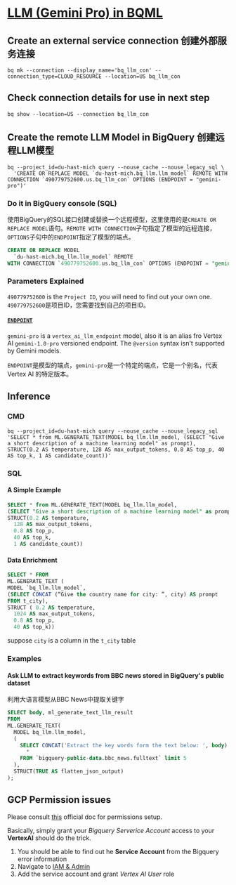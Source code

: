 # [LLM (Gemini Pro) in BQML](https://cloud.google.com/bigquery/docs/generate-text)

## Create an external service connection 创建外部服务连接

```shell
bq mk --connection --display_name='bq_llm_con' --connection_type=CLOUD_RESOURCE --location=US bq_llm_con
```

## Check connection details for use in next step

```shell
bq show --location=US --connection bq_llm_con
```

## Create the remote LLM Model in BigQuery 创建远程LLM模型

```shell
bq --project_id=du-hast-mich query --nouse_cache --nouse_legacy_sql \
  'CREATE OR REPLACE MODEL `du-hast-mich.bq_llm.llm_model` REMOTE WITH CONNECTION `490779752600.us.bq_llm_con` OPTIONS (ENDPOINT = "gemini-pro")'
```

### Do it in BigQuery console (SQL)

使用BigQuery的SQL接口创建或替换一个远程模型，这里使用的是`CREATE OR REPLACE MODEL`语句。`REMOTE WITH CONNECTION`子句指定了模型的远程连接，`OPTIONS`子句中的`ENDPOINT`指定了模型的端点。

```sql
CREATE OR REPLACE MODEL
  `du-hast-mich.bq_llm.llm_model` REMOTE
WITH CONNECTION `490779752600.us.bq_llm_con` OPTIONS (ENDPOINT = "gemini-pro")
```

### Parameters Explained

`490779752600` is the `Project ID`, you will need to find out your own one. `490779752600`是项目ID，您需要找到自己的项目ID。

#### [`ENDPOINT`](https://cloud.google.com/bigquery/docs/reference/standard-sql/bigqueryml-syntax-create-remote-model#gemini-api-text-models)

`gemini-pro` is a `vertex_ai_llm_endpoint` model, also it is an alias fro Vertex AI `gemimi-1.0-pro` versioned endpoint. The `@version` syntax isn't supported by Gemini models.

`ENDPOINT`是模型的端点，`gemini-pro`是一个特定的端点，它是一个别名，代表 Vertex AI 的特定版本。

## Inference

### CMD

```shell
bq --project_id=du-hast-mich query --nouse_cache --nouse_legacy_sql 'SELECT * from ML.GENERATE_TEXT(MODEL bq_llm.llm_model, (SELECT "Give a short description of a machine learning model" as prompt), STRUCT(0.2 AS temperature, 128 AS max_output_tokens, 0.8 AS top_p, 40 AS top_k, 1 AS candidate_count))'
```

### SQL

#### A Simple Example

```sql
SELECT * from ML.GENERATE_TEXT(MODEL bq_llm.llm_model, 
(SELECT "Give a short description of a machine learning model" as prompt), 
STRUCT(0.2 AS temperature, 
  128 AS max_output_tokens, 
  0.8 AS top_p, 
  40 AS top_k, 
  1 AS candidate_count))
```

#### Data Enrichment

```sql
SELECT * FROM
ML.GENERATE_TEXT (
MODEL `bq_llm.llm_model`,
(SELECT CONCAT (“Give the country name for city: ”, city) AS prompt
FROM t_city),
STRUCT ( 0.2 AS temperature,
  1024 AS max_output_tokens,
  0.8 AS top_p,
  40 AS top_k))
```

suppose `city` is a column in the `t_city` table

### Examples 

#### Ask LLM to extract keywords from BBC news stored in BigQuery's public dataset

利用大语言模型从BBC News中提取关键字

```sql
SELECT body, ml_generate_text_llm_result 
FROM
ML.GENERATE_TEXT(
  MODEL bq_llm.llm_model, 
  (
    SELECT CONCAT('Extract the key words form the text below: ', body) as prompt,
      *
    FROM `bigquery-public-data.bbc_news.fulltext` limit 5
  ),
  STRUCT(TRUE AS flatten_json_output)
);
```

## GCP Permission issues

Please consult [this](https://cloud.google.com/bigquery/docs/generate-text-tutorial#grant-permissions) official doc for permissions setup.

Basically, simply grant your *Bigquery Serverice Account* access to your **VertexAI** should do the trick.

1. You should be able to find out he **Service Account** from the Bigquery error information
2. Navigate to [IAM & Admin](https://pantheon.corp.google.com/iam-admin/iam)
3. Add the service account and grant *Vertex AI User* role
